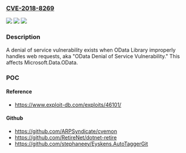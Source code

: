 ### [CVE-2018-8269](https://cve.mitre.org/cgi-bin/cvename.cgi?name=CVE-2018-8269)
![](https://img.shields.io/static/v1?label=Product&message=Microsoft.Data.OData&color=blue)
![](https://img.shields.io/static/v1?label=Version&message=n%2Fa&color=blue)
![](https://img.shields.io/static/v1?label=Vulnerability&message=Denial%20of%20Service&color=brighgreen)

### Description

A denial of service vulnerability exists when OData Library improperly handles web requests, aka "OData Denial of Service Vulnerability." This affects Microsoft.Data.OData.

### POC

#### Reference
- https://www.exploit-db.com/exploits/46101/

#### Github
- https://github.com/ARPSyndicate/cvemon
- https://github.com/RetireNet/dotnet-retire
- https://github.com/stephaneey/Eyskens.AutoTaggerGit

